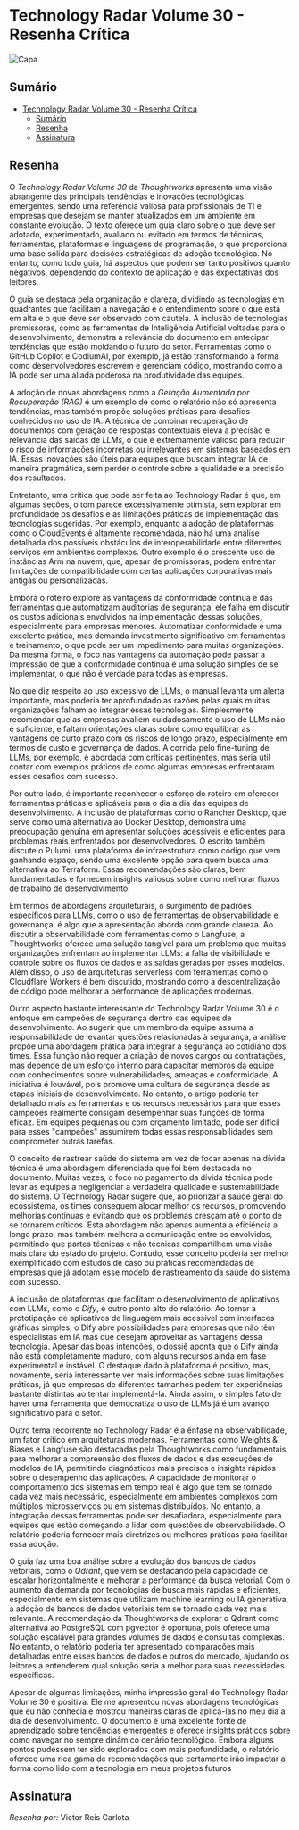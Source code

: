 # Technology Radar Volume 30 - Resenha Crítica

![Capa](/assets/Capa.png)

## Sumário

- [Technology Radar Volume 30 - Resenha Crítica](#technology-radar-volume-30---resenha-crítica)
  - [Sumário](#sumário)
  - [Resenha](#resenha)
  - [Assinatura](#assinatura)

## Resenha

O *Technology Radar Volume 30* da *Thoughtworks* apresenta uma visão abrangente das principais tendências e inovações tecnológicas emergentes, sendo uma referência valiosa para profissionais de TI e empresas que desejam se manter atualizados em um ambiente em constante evolução. O texto oferece um guia claro sobre o que deve ser adotado, experimentado, avaliado ou evitado em termos de técnicas, ferramentas, plataformas e linguagens de programação, o que proporciona uma base sólida para decisões estratégicas de adoção tecnológica. No entanto, como todo guia, há aspectos que podem ser tanto positivos quanto negativos, dependendo do contexto de aplicação e das expectativas dos leitores.

O guia se destaca pela organização e clareza, dividindo as tecnologias em quadrantes que facilitam a navegação e o entendimento sobre o que está em alta e o que deve ser observado com cautela. A inclusão de tecnologias promissoras, como as ferramentas de Inteligência Artificial voltadas para o desenvolvimento, demonstra a relevância do documento em antecipar tendências que estão moldando o futuro do setor. Ferramentas como o GitHub Copilot e CodiumAI, por exemplo, já estão transformando a forma como desenvolvedores escrevem e gerenciam código, mostrando como a IA pode ser uma aliada poderosa na produtividade das equipes.

A adoção de novas abordagens como a *Geração Aumentada por Recuperação (RAG)* é um exemplo de como o relatório não só apresenta tendências, mas também propõe soluções práticas para desafios conhecidos no uso de IA. A técnica de combinar recuperação de documentos com geração de respostas contextuais eleva a precisão e relevância das saídas de *LLMs*, o que é extremamente valioso para reduzir o risco de informações incorretas ou irrelevantes em sistemas baseados em IA. Essas inovações são úteis para equipes que buscam integrar IA de maneira pragmática, sem perder o controle sobre a qualidade e a precisão dos resultados.

Entretanto, uma crítica que pode ser feita ao Technology Radar é que, em algumas seções, o tom parece excessivamente otimista, sem explorar em profundidade os desafios e as limitações práticas de implementação das tecnologias sugeridas. Por exemplo, enquanto a adoção de plataformas como o CloudEvents é altamente recomendada, não há uma análise detalhada dos possíveis obstáculos de interoperabilidade entre diferentes serviços em ambientes complexos. Outro exemplo é o crescente uso de instâncias Arm na nuvem, que, apesar de promissoras, podem enfrentar limitações de compatibilidade com certas aplicações corporativas mais antigas ou personalizadas.

Embora o roteiro explore as vantagens da conformidade contínua e das ferramentas que automatizam auditorias de segurança, ele falha em discutir os custos adicionais envolvidos na implementação dessas soluções, especialmente para empresas menores. Automatizar conformidade é uma excelente prática, mas demanda investimento significativo em ferramentas e treinamento, o que pode ser um impedimento para muitas organizações. Da mesma forma, o foco nas vantagens da automação pode passar a impressão de que a conformidade contínua é uma solução simples de se implementar, o que não é verdade para todas as empresas.

No que diz respeito ao uso excessivo de LLMs, o manual levanta um alerta importante, mas poderia ter aprofundado as razões pelas quais muitas organizações falham ao integrar essas tecnologias. Simplesmente recomendar que as empresas avaliem cuidadosamente o uso de LLMs não é suficiente, e faltam orientações claras sobre como equilibrar as vantagens de curto prazo com os riscos de longo prazo, especialmente em termos de custo e governança de dados. A corrida pelo fine-tuning de LLMs, por exemplo, é abordada com críticas pertinentes, mas seria útil contar com exemplos práticos de como algumas empresas enfrentaram esses desafios com sucesso.

Por outro lado, é importante reconhecer o esforço do roteiro em oferecer ferramentas práticas e aplicáveis para o dia a dia das equipes de desenvolvimento. A inclusão de plataformas como o Rancher Desktop, que serve como uma alternativa ao Docker Desktop, demonstra uma preocupação genuína em apresentar soluções acessíveis e eficientes para problemas reais enfrentados por desenvolvedores. O escrito também discute o Pulumi, uma plataforma de infraestrutura como código que vem ganhando espaço, sendo uma excelente opção para quem busca uma alternativa ao Terraform. Essas recomendações são claras, bem fundamentadas e fornecem insights valiosos sobre como melhorar fluxos de trabalho de desenvolvimento.

Em termos de abordagens arquiteturais, o surgimento de padrões específicos para LLMs, como o uso de ferramentas de observabilidade e governança, é algo que a apresentação aborda com grande clareza. Ao discutir a observabilidade com ferramentas como o Langfuse, a Thoughtworks oferece uma solução tangível para um problema que muitas organizações enfrentam ao implementar LLMs: a falta de visibilidade e controle sobre os fluxos de dados e as saídas geradas por esses modelos. Além disso, o uso de arquiteturas serverless com ferramentas como o Cloudflare Workers é bem discutido, mostrando como a descentralização de código pode melhorar a performance de aplicações modernas.

Outro aspecto bastante interessante do Technology Radar Volume 30 é o enfoque em campeões de segurança dentro das equipes de desenvolvimento. Ao sugerir que um membro da equipe assuma a responsabilidade de levantar questões relacionadas à segurança, a análise propõe uma abordagem prática para integrar a segurança ao cotidiano dos times. Essa função não requer a criação de novos cargos ou contratações, mas depende de um esforço interno para capacitar membros da equipe com conhecimentos sobre vulnerabilidades, ameaças e conformidade. A iniciativa é louvável, pois promove uma cultura de segurança desde as etapas iniciais do desenvolvimento. No entanto, o artigo poderia ter detalhado mais as ferramentas e os recursos necessários para que esses campeões realmente consigam desempenhar suas funções de forma eficaz. Em equipes pequenas ou com orçamento limitado, pode ser difícil para esses "campeões" assumirem todas essas responsabilidades sem comprometer outras tarefas.

O conceito de rastrear saúde do sistema em vez de focar apenas na dívida técnica é uma abordagem diferenciada que foi bem destacada no documento. Muitas vezes, o foco no pagamento da dívida técnica pode levar as equipes a negligenciar a verdadeira qualidade e sustentabilidade do sistema. O Technology Radar sugere que, ao priorizar a saúde geral do ecossistema, os times conseguem alocar melhor os recursos, promovendo melhorias contínuas e evitando que os problemas cresçam até o ponto de se tornarem críticos. Esta abordagem não apenas aumenta a eficiência a longo prazo, mas também melhora a comunicação entre os envolvidos, permitindo que partes técnicas e não técnicas compartilhem uma visão mais clara do estado do projeto. Contudo, esse conceito poderia ser melhor exemplificado com estudos de caso ou práticas recomendadas de empresas que já adotam esse modelo de rastreamento da saúde do sistema com sucesso.

A inclusão de plataformas que facilitam o desenvolvimento de aplicativos com LLMs, como o *Dify*, é outro ponto alto do relatório. Ao tornar a prototipação de aplicativos de linguagem mais acessível com interfaces gráficas simples, o Dify abre possibilidades para empresas que não têm especialistas em IA mas que desejam aproveitar as vantagens dessa tecnologia. Apesar das boas intenções, o dossiê aponta que o Dify ainda não está completamente maduro, com alguns recursos ainda em fase experimental e instável. O destaque dado à plataforma é positivo, mas, novamente, seria interessante ver mais informações sobre suas limitações práticas, já que empresas de diferentes tamanhos podem ter experiências bastante distintas ao tentar implementá-la. Ainda assim, o simples fato de haver uma ferramenta que democratiza o uso de LLMs já é um avanço significativo para o setor.

Outro tema recorrente no Technology Radar é a ênfase na observabilidade, um fator crítico em arquiteturas modernas. Ferramentas como Weights & Biases e Langfuse são destacadas pela Thoughtworks como fundamentais para melhorar a compreensão dos fluxos de dados e das execuções de modelos de IA, permitindo diagnósticos mais precisos e insights rápidos sobre o desempenho das aplicações. A capacidade de monitorar o comportamento dos sistemas em tempo real é algo que tem se tornado cada vez mais necessário, especialmente em ambientes complexos com múltiplos microsserviços ou em sistemas distribuídos. No entanto, a integração dessas ferramentas pode ser desafiadora, especialmente para equipes que estão começando a lidar com questões de observabilidade. O relatório poderia fornecer mais diretrizes ou melhores práticas para facilitar essa adoção.

O guia faz uma boa análise sobre a evolução dos bancos de dados vetoriais, como o *Qdrant*, que vem se destacando pela capacidade de escalar horizontalmente e melhorar a performance da busca vetorial. Com o aumento da demanda por tecnologias de busca mais rápidas e eficientes, especialmente em sistemas que utilizam machine learning ou IA generativa, a adoção de bancos de dados vetoriais tem se tornado cada vez mais relevante. A recomendação da Thoughtworks de explorar o Qdrant como alternativa ao PostgreSQL com pgvector é oportuna, pois oferece uma solução escalável para grandes volumes de dados e consultas complexas. No entanto, o relatório poderia ter apresentado comparações mais detalhadas entre esses bancos de dados e outros do mercado, ajudando os leitores a entenderem qual solução seria a melhor para suas necessidades específicas.

Apesar de algumas limitações, minha impressão geral do Technology Radar Volume 30 é positiva. Ele me apresentou novas abordagens tecnológicas que eu não conhecia e mostrou maneiras claras de aplicá-las no meu dia a dia de desenvolvimento. O documento é uma excelente fonte de aprendizado sobre tendências emergentes e oferece insights práticos sobre como navegar no sempre dinâmico cenário tecnológico. Embora alguns pontos pudessem ter sido explorados com mais profundidade, o relatório oferece uma rica gama de recomendações que certamente irão impactar a forma como lido com a tecnologia em meus projetos futuros

## Assinatura

*Resenha por:*
Victor Reis Carlota
